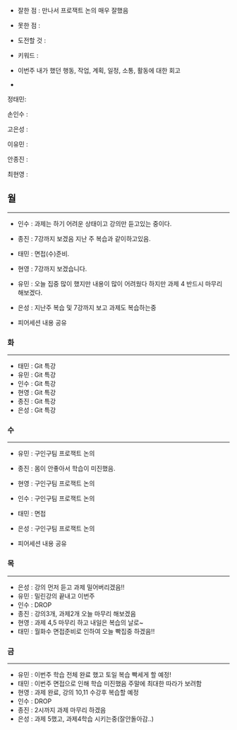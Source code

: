 - 잘한 점 : 만나서 프로잭트 논의 매우 잘했음

- 못한 점 : 
    
- 도전할 것 : 

- 키워드 : 

- 이번주 내가 했던 행동, 작업, 계획, 일정, 소통, 활동에 대한 회고

-

정태민: 

손인수 : 

고은성 : 

이유민 : 

안종진 : 

최현영 : 

## 월

---

- 인수 : 과제는 하기 어려운 상태이고 강의만 듣고있는 중이다.
- 종진 : 7강까지 보겠음 지난 주 복습과 같이하고있음.
- 태민 : 면접(수)준비.
- 현영 : 7강까지 보겠습니다.
- 유민 : 오늘 집중 많이 했지만 내용이 많이 어려웠다 하지만 과제 4 반드시 마무리 해보겠다.
- 은성 : 지난주 복습 및 7강까지 보고 과제도 복습하는중

- 피어세션 내용 공유
    

### 화

---

- 태민 : Git 특강
- 유민 : Git 특강
- 인수 : Git 특강
- 현영 : Git 특강
- 종진 : Git 특강
- 은성 : Git 특강

### 수

---

- 유민 : 구인구팀 프로잭트 논의
- 종진 : 몸이 안좋아서 학습이 미진했음.
- 현영 : 구인구팀 프로잭트 논의
- 인수 : 구인구팀 프로잭트 논의
- 태민 : 면접
- 은성 : 구인구팀 프로잭트 논의

- 피어세션 내용 공유



### 목

---

- 은성 : 강의 먼저 듣고 과제 밀어버리겠음!!
- 유민 : 밀린강의 끝내고 이번주 
- 인수 : DROP
- 종진 : 강의3개, 과제2개 오늘 마무리 해보겠음
- 현영 : 과제 4,5 마무리 하고 내일은 복습의 날로~
- 태민 : 월화수 면접준비로 인하여 오늘 빡집중 하겠음!!

### 금

---

- 유민 : 이번주 학습 전체 완료 했고 토일 복습 빡세게 할 예정!
- 태민 : 이번주 면접으로 인해 학습 미진했음 주말에 최대한 따라가 보려함
- 현영 : 과제 완료, 강의 10,11 수강후 복습할 예정
- 인수 : DROP
- 종진 : 2시까지 과제 마무리 하겠음
- 은성 : 과제 5했고, 과제4학습 시키는중(잘안돌아감..)
